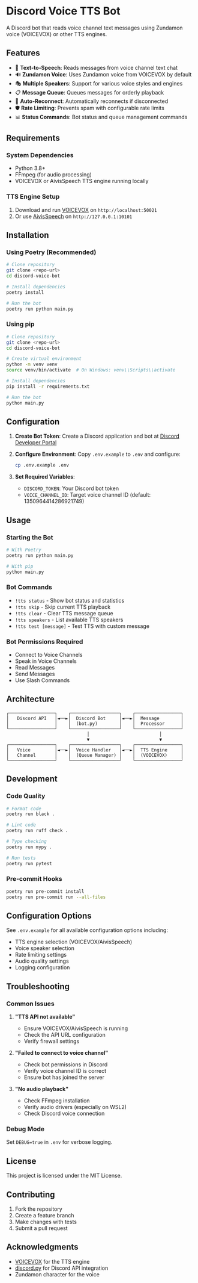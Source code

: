 # Discord Voice TTS Bot

A Discord bot that reads voice channel text messages using Zundamon voice (VOICEVOX) or other TTS engines.

## Features

- 🎤 **Text-to-Speech**: Reads messages from voice channel text chat
- 🔊 **Zundamon Voice**: Uses Zundamon voice from VOICEVOX by default
- 🎭 **Multiple Speakers**: Support for various voice styles and engines
- 📋 **Message Queue**: Queues messages for orderly playback
- 🔄 **Auto-Reconnect**: Automatically reconnects if disconnected
- 🛡️ **Rate Limiting**: Prevents spam with configurable rate limits
- 📊 **Status Commands**: Bot status and queue management commands

## Requirements

### System Dependencies
- Python 3.8+
- FFmpeg (for audio processing)
- VOICEVOX or AivisSpeech TTS engine running locally

### TTS Engine Setup
1. Download and run [VOICEVOX](https://voicevox.hiroshiba.com/) on `http://localhost:50021`
2. Or use [AivisSpeech](https://aivoice.aivis-project.com/) on `http://127.0.0.1:10101`

## Installation

### Using Poetry (Recommended)
```bash
# Clone repository
git clone <repo-url>
cd discord-voice-bot

# Install dependencies
poetry install

# Run the bot
poetry run python main.py
```

### Using pip
```bash
# Clone repository
git clone <repo-url>
cd discord-voice-bot

# Create virtual environment
python -m venv venv
source venv/bin/activate  # On Windows: venv\\Scripts\\activate

# Install dependencies
pip install -r requirements.txt

# Run the bot
python main.py
```

## Configuration

1. **Create Bot Token**: Create a Discord application and bot at [Discord Developer Portal](https://discord.com/developers/applications)

2. **Configure Environment**: Copy `.env.example` to `.env` and configure:
   ```bash
   cp .env.example .env
   ```

3. **Set Required Variables**:
   - `DISCORD_TOKEN`: Your Discord bot token
   - `VOICE_CHANNEL_ID`: Target voice channel ID (default: 1350964414286921749)

## Usage

### Starting the Bot
```bash
# With Poetry
poetry run python main.py

# With pip
python main.py
```

### Bot Commands
- `!tts status` - Show bot status and statistics
- `!tts skip` - Skip current TTS playback
- `!tts clear` - Clear TTS message queue
- `!tts speakers` - List available TTS speakers
- `!tts test [message]` - Test TTS with custom message

### Bot Permissions Required
- Connect to Voice Channels
- Speak in Voice Channels  
- Read Messages
- Send Messages
- Use Slash Commands

## Architecture

```
┌─────────────────┐    ┌──────────────────┐    ┌─────────────────┐
│   Discord API   │◄──►│  Discord Bot     │◄──►│  Message        │
│                 │    │  (bot.py)        │    │  Processor      │
└─────────────────┘    └──────────────────┘    └─────────────────┘
                              │                          │
                              ▼                          ▼
┌─────────────────┐    ┌──────────────────┐    ┌─────────────────┐
│   Voice         │◄──►│  Voice Handler   │◄──►│  TTS Engine     │
│   Channel       │    │  (Queue Manager) │    │  (VOICEVOX)     │
└─────────────────┘    └──────────────────┘    └─────────────────┘
```

## Development

### Code Quality
```bash
# Format code
poetry run black .

# Lint code  
poetry run ruff check .

# Type checking
poetry run mypy .

# Run tests
poetry run pytest
```

### Pre-commit Hooks
```bash
poetry run pre-commit install
poetry run pre-commit run --all-files
```

## Configuration Options

See `.env.example` for all available configuration options including:
- TTS engine selection (VOICEVOX/AivisSpeech)
- Voice speaker selection
- Rate limiting settings
- Audio quality settings
- Logging configuration

## Troubleshooting

### Common Issues

1. **"TTS API not available"**
   - Ensure VOICEVOX/AivisSpeech is running
   - Check the API URL configuration
   - Verify firewall settings

2. **"Failed to connect to voice channel"**
   - Check bot permissions in Discord
   - Verify voice channel ID is correct
   - Ensure bot has joined the server

3. **"No audio playback"**
   - Check FFmpeg installation
   - Verify audio drivers (especially on WSL2)
   - Check Discord voice connection

### Debug Mode
Set `DEBUG=true` in `.env` for verbose logging.

## License

This project is licensed under the MIT License.

## Contributing

1. Fork the repository
2. Create a feature branch
3. Make changes with tests
4. Submit a pull request

## Acknowledgments

- [VOICEVOX](https://voicevox.hiroshiba.com/) for the TTS engine
- [discord.py](https://discordpy.readthedocs.io/) for Discord API integration
- Zundamon character for the voice
